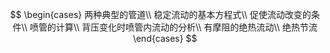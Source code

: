 $$
\begin{cases}
两种典型的管道\\
稳定流动的基本方程式\\
促使流动改变的条件\\
喷管的计算\\
背压变化时喷管内流动的分析\\
有摩阻的绝热流动\\
绝热节流
\end{cases}
$$

